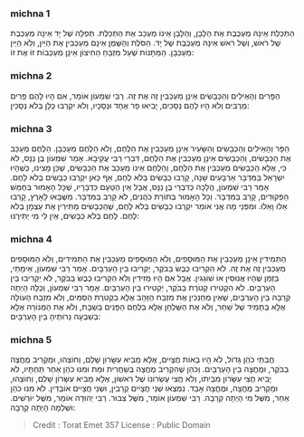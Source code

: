 
### michna 1
הַתְּכֵלֶת אֵינָהּ מְעַכֶּבֶת אֶת הַלָּבָן, וְהַלָּבָן אֵינוֹ מְעַכֵּב אֶת הַתְּכֵלֶת. תְּפִלָּה שֶׁל יָד אֵינָהּ מְעַכֶּבֶת שֶׁל רֹאשׁ, וְשֶׁל ראשׁ אֵינָהּ מְעַכֶּבֶת שֶׁל יָד. הַסֹּלֶת וְהַשֶּׁמֶן אֵינָם מְעַכְּבִין אֶת הַיַּיִן, וְלֹא הַיַּיִן מְעַכְּבָן. הַמַּתָּנוֹת שֶׁעַל מִזְבֵּחַ הַחִיצוֹן אֵינָן מְעַכְּבוֹת זוֹ אֶת זוֹ: 

### michna 2
הַפָּרִים וְהָאֵילִים וְהַכְּבָשִׂים אֵינָן מְעַכְּבִין זֶה אֶת זֶה. רַבִּי שִׁמְעוֹן אוֹמֵר, אִם הָיוּ לָהֶם פָּרִים מְרֻבִּים וְלֹא הָיוּ לָהֶם נְסָכִים, יָבִיאוּ פַר אֶחָד וּנְסָכָיו, וְלֹא יִקְרְבוּ כֻלָּן בְּלֹא נְסָכִין: 

### michna 3
הַפָּר וְהָאֵילִים וְהַכְּבָשִׂים וְהַשָּׂעִיר אֵינָן מְעַכְּבִין אֶת הַלֶּחֶם, וְלֹא הַלֶּחֶם מְעַכְּבָן. הַלֶּחֶם מְעַכֵּב אֶת הַכְּבָשִׂים, וְהַכְּבָשִׂים אֵינָן מְעַכְּבִין אֶת הַלֶּחֶם, דִּבְרֵי רַבִּי עֲקִיבָא. אָמַר שִׁמְעוֹן בֶּן נַנָּס, לֹא כִי, אֶלָּא הַכְּבָשִׂים מְעַכְּבִין אֶת הַלֶּחֶם, וְהַלֶּחֶם אֵינוֹ מְעַכֵּב אֶת הַכְּבָשִׂים, שֶׁכֵּן מָצִינוּ, כְּשֶׁהָיוּ יִשְׂרָאֵל בַּמִּדְבָּר אַרְבָּעִים שָׁנָה, קָרְבוּ כְבָשִׂים בְּלֹא לֶחֶם, אַף כָּאן יִקְרְבוּ כְבָשִׂים בְּלֹא לָחֶם. אָמַר רַבִּי שִׁמְעוֹן, הֲלָכָה כְּדִבְרֵי בֶן נַנָּס, אֲבָל אֵין הַטַּעַם כִּדְבָרָיו, שֶׁכָּל הָאָמוּר בְּחֻמַּשׁ הַפְּקוּדִים, קָרַב בַּמִּדְבָּר. וְכָל הָאָמוּר בְּתוֹרַת כֹּהֲנִים, לֹא קָרַב בַּמִּדְבָּר. מִשֶּׁבָּאוּ לָאָרֶץ, קָרְבוּ אֵלּוּ וָאֵלּוּ. וּמִפְּנֵי מָה אֲנִי אוֹמֵר יִקְרְבוּ כְבָשִׂים בְּלֹא לֶחֶם, שֶׁהַכְּבָשִׂים מַתִּירִין אֶת עַצְמָן בְּלֹא לֶחֶם. לֶחֶם בְּלֹא כְבָשִׂים, אֵין לִי מִי יַתִּירֶנּוּ: 

### michna 4
הַתְּמִידִין אֵינָן מְעַכְּבִין אֶת הַמּוּסָפִים, וְלֹא הַמּוּסָפִים מְעַכְּבִין אֶת הַתְּמִידִים, וְלֹא הַמּוּסָפִים מְעַכְּבִין זֶה אֶת זֶה. לֹא הִקְרִיבוּ כֶבֶשׂ בַּבֹּקֶר, יַקְרִיבוּ בֵּין הָעַרְבָּיִם. אָמַר רַבִּי שִׁמְעוֹן, אֵימָתַי, בִּזְמַן שֶׁהָיוּ אֲנוּסִין אוֹ שׁוֹגְגִין. אֲבָל אִם הָיוּ מְזִידִין וְלֹא הִקְרִיבוּ כֶבֶשׂ בַּבֹּקֶר, לֹא יַקְרִיבוּ בֵּין הָעַרְבָּיִם. לֹא הִקְטִירוּ קְטֹרֶת בַּבֹּקֶר, יַקְטִירוּ בֵּין הָעַרְבָּיִם. אָמַר רַבִּי שִׁמְעוֹן, וְכֻלָּהּ הָיְתָה קְרֵבָה בֵּין הָעַרְבָּיִם, שֶׁאֵין מְחַנְּכִין אֶת מִזְבַּח הַזָּהָב אֶלָּא בִקְטֹרֶת הַסַּמִּים, וְלֹא מִזְבַּח הָעוֹלָה אֶלָּא בְתָמִיד שֶׁל שַׁחַר, וְלֹא אֶת הַשֻּׁלְחָן אֶלָּא בְלֶחֶם הַפָּנִים בְּשַׁבָּת, וְלֹא אֶת הַמְּנוֹרָה אֶלָּא בְשִׁבְעָה נֵרוֹתֶיהָ בֵּין הָעַרְבָּיִם: 

### michna 5
חֲבִתֵּי כֹהֵן גָּדוֹל, לֹא הָיוּ בָאוֹת חֲצָיִים, אֶלָּא מֵבִיא עִשָּׂרוֹן שָׁלֵם, וְחוֹצֵהוּ, וּמַקְרִיב מֶחֱצָה בַבֹּקֶר, וּמֶחֱצָה בֵין הָעַרְבָּיִם. וְכֹהֵן שֶׁהִקְרִיב מֶחֱצָה בְּשַׁחֲרִית וּמֵת וּמִנּוּ כֹהֵן אַחֵר תַּחְתָּיו, לֹא יָבִיא חֲצִי עִשָּׂרוֹן מִבֵּיתוֹ, וְלֹא חֲצִי עֶשְׂרוֹנוֹ שֶׁל רִאשׁוֹן, אֶלָּא מֵבִיא עִשָּׂרוֹן שָׁלֵם, וְחוֹצֵהוּ, וּמַקְרִיב מֶחֱצָה, וּמֶחֱצָה אָבֵד. נִמְצְאוּ שְׁנֵי חֲצָיִים קְרֵבִין, וּשְׁנֵי חֲצָיִים אוֹבְדִין. לֹא מִנּוּ כֹהֵן אַחֵר, מִשֶּׁל מִי הָיְתָה קְרֵבָה. רַבִּי שִׁמְעוֹן אוֹמֵר, מִשֶּׁל צִבּוּר. רַבִּי יְהוּדָה אוֹמֵר, מִשֶּׁל יוֹרְשִׁים. וּשְׁלֵמָה הָיְתָה קְרֵבָה: 

>Credit : Torat Emet 357
>License : Public Domain 